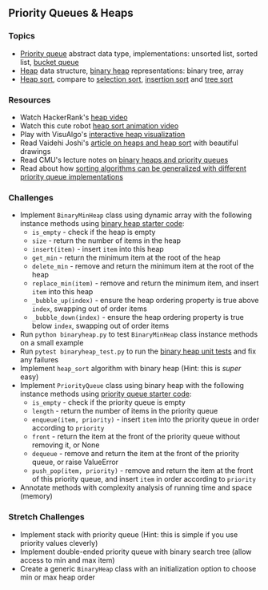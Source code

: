 ## Priority Queues & Heaps

### Topics

- [Priority queue] abstract data type, implementations: unsorted list, sorted list, [bucket queue]
- [Heap] data structure, [binary heap] representations: binary tree, array
- [Heap sort], compare to [selection sort], [insertion sort] and [tree sort]

### Resources

- Watch HackerRank's [heap video]
- Watch this cute robot [heap sort animation video]
- Play with VisuAlgo's [interactive heap visualization][VisuAlgo heap]
- Read Vaidehi Joshi's [article on heaps and heap sort][BaseCS heaps] with beautiful drawings
- Read CMU's lecture notes on [binary heaps and priority queues][CMU heaps]
- Read about how [sorting algorithms can be generalized with different priority queue implementations][priority queue sorting]

### Challenges

- Implement `BinaryMinHeap` class using dynamic array with the following instance methods using [binary heap starter code]:
    - `is_empty` - check if the heap is empty
    - `size` - return the number of items in the heap
    - `insert(item)` - insert `item` into this heap
    - `get_min` - return the minimum item at the root of the heap
    - `delete_min` - remove and return the minimum item at the root of the heap
    - `replace_min(item)` - remove and return the minimum item, and insert `item` into this heap
    - `_bubble_up(index)` - ensure the heap ordering property is true above `index`, swapping out of order items
    - `_bubble_down(index)` - ensure the heap ordering property is true below `index`, swapping out of order items
- Run `python binaryheap.py` to test `BinaryMinHeap` class instance methods on a small example
- Run `pytest binaryheap_test.py` to run the [binary heap unit tests] and fix any failures
- Implement `heap_sort` algorithm with binary heap (Hint: this is *super* easy)
- Implement `PriorityQueue` class using binary heap with the following instance methods using [priority queue starter code]:
    - `is_empty` - check if the priority queue is empty
    - `length` - return the number of items in the priority queue
    - `enqueue(item, priority)` - insert `item` into the priority queue in order according to `priority`
    - `front` - return the item at the front of the priority queue without removing it, or None
    - `dequeue` - remove and return the item at the front of the priority queue, or raise ValueError
    - `push_pop(item, priority)` - remove and return the item at the front of this priority queue, and insert `item` in order according to `priority`
- Annotate methods with complexity analysis of running time and space (memory)

### Stretch Challenges

- Implement stack with priority queue (Hint: this is simple if you use priority values cleverly)
- Implement double-ended priority queue with binary search tree (allow access to min and max item)
- Create a generic `BinaryHeap` class with an initialization option to choose min or max heap order


[priority queue]: https://en.wikipedia.org/wiki/Priority_queue
[bucket queue]: https://en.wikipedia.org/wiki/Bucket_queue
[heap]: https://en.wikipedia.org/wiki/Heap_(data_structure)
[binary heap]: https://en.wikipedia.org/wiki/Binary_heap
[heap sort]: https://en.wikipedia.org/wiki/Heapsort
[selection sort]: https://en.wikipedia.org/wiki/Selection_sort
[insertion sort]: https://en.wikipedia.org/wiki/Insertion_sort
[tree sort]: https://en.wikipedia.org/wiki/Tree_sort
[priority queue sorting]: https://en.wikipedia.org/wiki/Priority_queue#Equivalence_of_priority_queues_and_sorting_algorithms

[heap slides]: ../Slides/Heaps.pdf
[heap video lecture]: https://www.youtube.com/watch?v=eBGgEEXnbuk
[heap video]: https://www.youtube.com/watch?v=t0Cq6tVNRBA
[heap sort animation video]: https://www.youtube.com/watch?v=H5kAcmGOn4Q
[BaseCS heaps]: https://medium.com/basecs/heapify-all-the-things-with-heap-sort-55ee1c93af82
[CMU heaps]: http://www.cs.cmu.edu/~adamchik/15-121/lectures/Binary%20Heaps/heaps.html
[VisuAlgo heap]: https://visualgo.net/heap

[binary heap starter code]: ../Code/binaryheap.py
[binary heap unit tests]: ../Code/binaryheap_test.py
[priority queue starter code]: ../Code/priorityqueue.py

